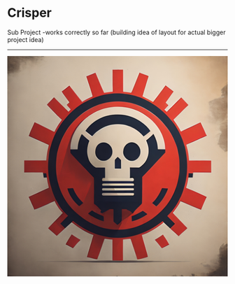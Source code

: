 # Crisper
Sub Project -works correctly so far (building idea of layout for actual bigger project idea)


-------------------------------------------------------------------------------------------------
![CRISPER](https://raw.githubusercontent.com/indirectDirectEnumeration69/Crisper/main/CRISPER.png)
